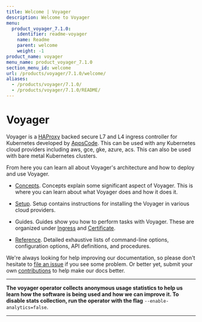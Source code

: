 ```yaml
---
title: Welcome | Voyager
description: Welcome to Voyager
menu:
  product_voyager_7.1.0:
    identifier: readme-voyager
    name: Readme
    parent: welcome
    weight: -1
product_name: voyager
menu_name: product_voyager_7.1.0
section_menu_id: welcome
url: /products/voyager/7.1.0/welcome/
aliases:
  - /products/voyager/7.1.0/
  - /products/voyager/7.1.0/README/
---
```


# Voyager

Voyager is a [HAProxy](http://www.haproxy.org/) backed secure L7 and L4 ingress controller for Kubernetes developed by [AppsCode](https://appscode.com). This can be used with any Kubernetes cloud providers including aws, gce, gke, azure, acs. This can also be used with bare metal Kubernetes clusters.

From here you can learn all about Voyager's architecture and how to deploy and use Voyager.

- [Concepts](/products/voyager/7.1.0/concepts/). Concepts explain some significant aspect of Voyager. This
is where you can learn about what Voyager does and how it does it.

- [Setup](/products/voyager/7.1.0/setup/). Setup contains instructions for installing
  the Voyager in various cloud providers.

- Guides. Guides show you how to perform tasks with Voyager. These are organized under [Ingress](/products/voyager/7.1.0/guides/ingress) and [Certificate](/products/voyager/7.1.0/guides/certificate).

- [Reference](/products/voyager/7.1.0/reference/). Detailed exhaustive lists of
command-line options, configuration options, API definitions, and procedures.

We're always looking for help improving our documentation, so please don't hesitate to
[file an issue](https://github.com/appscode/voyager/issues/new) if you see some problem.
Or better yet, submit your own [contributions](/products/voyager/7.1.0/CONTRIBUTING) to help
make our docs better.

---

**The voyager operator collects anonymous usage statistics to help us learn how the software is being used and how we can improve it.
To disable stats collection, run the operator with the flag** `--enable-analytics=false`.

---

